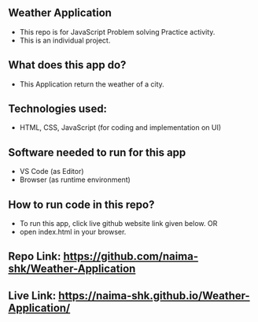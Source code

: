 ## Weather Application
- This repo is for JavaScript Problem solving Practice activity.
- This is an individual project.

## What does this app do?
- This Application return the weather of a city.

## Technologies used:
- HTML, CSS, JavaScript (for coding and implementation on UI)
## Software needed to run for this app
- VS Code (as Editor)
- Browser (as runtime environment)
## How to run code in this repo?
- To run this app, click live github website link given below. OR
- open index.html in your browser.
## Repo Link: https://github.com/naima-shk/Weather-Application
## Live Link: https://naima-shk.github.io/Weather-Application/
